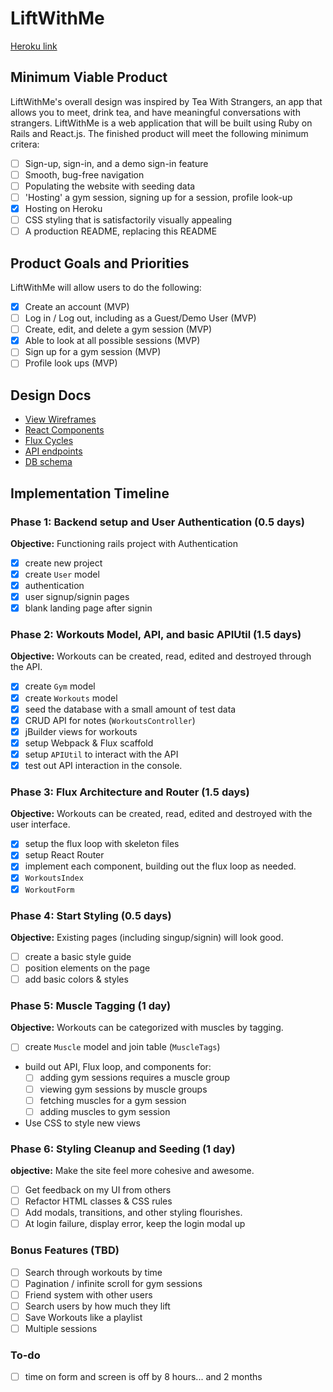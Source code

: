 # LiftWithMe

[Heroku link][heroku]

[heroku]: http://liftwithme.herokuapp.com

## Minimum Viable Product

LiftWithMe's overall design was inspired by Tea With Strangers, an app that allows you to meet, drink tea, and have meaningful conversations with strangers. LiftWithMe is a web application that will be built using Ruby on Rails and React.js. The finished product will meet the following minimum critera:

- [ ] Sign-up, sign-in, and a demo sign-in feature
- [ ] Smooth, bug-free navigation
- [ ] Populating the website with seeding data
- [ ] 'Hosting' a gym session, signing up for a session, profile look-up
- [x] Hosting on Heroku
- [ ] CSS styling that is satisfactorily visually appealing
- [ ] A production README, replacing this README

## Product Goals and Priorities

LiftWithMe will allow users to do the following:

- [x] Create an account (MVP)
- [ ] Log in / Log out, including as a Guest/Demo User (MVP)
- [ ] Create, edit, and delete a gym session (MVP)
- [x] Able to look at all possible sessions (MVP)
- [ ] Sign up for a gym session (MVP)
- [ ] Profile look ups (MVP)

## Design Docs
* [View Wireframes][views]
* [React Components][components]
* [Flux Cycles][flux-cycles]
* [API endpoints][api-endpoints]
* [DB schema][schema]

[views]: ./docs/views.md
[components]: ./docs/components.md
[flux-cycles]: ./docs/flux-cycles.md
[api-endpoints]: ./docs/api-endpoints.md
[schema]: ./docs/schema.md

## Implementation Timeline

### Phase 1: Backend setup and User Authentication (0.5 days)

**Objective:** Functioning rails project with Authentication

- [x] create new project
- [x] create `User` model
- [x] authentication
- [x] user signup/signin pages
- [x] blank landing page after signin

### Phase 2: Workouts Model, API, and basic APIUtil (1.5 days)

**Objective:** Workouts can be created, read, edited and destroyed through
the API.

- [x] create `Gym` model
- [x] create `Workouts` model
- [x] seed the database with a small amount of test data
- [x] CRUD API for notes (`WorkoutsController`)
- [x] jBuilder views for workouts
- [x] setup Webpack & Flux scaffold
- [x] setup `APIUtil` to interact with the API
- [x] test out API interaction in the console.

### Phase 3: Flux Architecture and Router (1.5 days)

**Objective:** Workouts can be created, read, edited and destroyed with the
user interface.

- [x] setup the flux loop with skeleton files
- [x] setup React Router
- [x] implement each component, building out the flux loop as needed.
- [x] `WorkoutsIndex`
- [x] `WorkoutForm`

### Phase 4: Start Styling (0.5 days)

**Objective:** Existing pages (including singup/signin) will look good.

- [ ] create a basic style guide
- [ ] position elements on the page
- [ ] add basic colors & styles

### Phase 5: Muscle Tagging (1 day)

**Objective:** Workouts can be categorized with muscles by tagging.

- [ ] create `Muscle` model and join table (`MuscleTags`)
- build out API, Flux loop, and components for:
  - [ ] adding gym sessions requires a muscle group
  - [ ] viewing gym sessions by muscle groups
  - [ ] fetching muscles for a gym session
  - [ ] adding muscles to gym session
- Use CSS to style new views

### Phase 6: Styling Cleanup and Seeding (1 day)

**objective:** Make the site feel more cohesive and awesome.

- [ ] Get feedback on my UI from others
- [ ] Refactor HTML classes & CSS rules
- [ ] Add modals, transitions, and other styling flourishes.
- [ ] At login failure, display error, keep the login modal up

### Bonus Features (TBD)
- [ ] Search through workouts by time
- [ ] Pagination / infinite scroll for gym sessions
- [ ] Friend system with other users
- [ ] Search users by how much they lift
- [ ] Save Workouts like a playlist
- [ ] Multiple sessions

### To-do
- [ ] time on form and screen is off by 8 hours... and 2 months

[phase-one]: ./docs/phases/phase1.md
[phase-two]: ./docs/phases/phase2.md
[phase-three]: ./docs/phases/phase3.md
[phase-four]: ./docs/phases/phase4.md
[phase-five]: ./docs/phases/phase5.md
